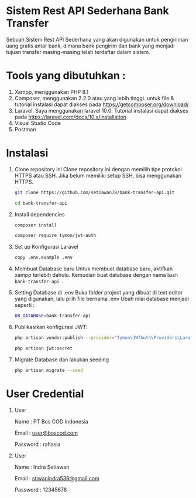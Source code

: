 
# Sistem Rest API Sederhana Bank Transfer

Sebuah Sistem Rest API Sederhana yang akan digunakan untuk pengiriman uang gratis antar bank, dimana bank pengirim dan bank yang menjadi tujuan transfer masing-masing telah terdaftar dalam sistem.

# Tools yang dibutuhkan :
1. Xampp, menggunakan PHP 8.1
2. Composer, menggunakan 2.2.0 atau yang lebih tinggi. untuk file & tutorial instalasi dapat diakses pada https://getcomposer.org/download/
3. Laravel, Saya menggunakan laravel 10.0. Tutorial instalasi dapat diakses pada https://laravel.com/docs/10.x/installation
4. Visual Studio Code
5. Postman

# Instalasi
1. Clone repository ini Clone repository ini dengan memilih tipe protokol HTTPS atau SSH. Jika belum memiliki setup SSH, bisa menggunakan HTTPS.
    
    ```bash
    git clone https://github.com/setiawan78/bank-transfer-api.git
    ```
    
    ```bash
    cd bank-transfer-api
    ```

2. Install dependencies
    
    ```bash
    composer install
    ```

    ```bash
    composer require tymon/jwt-auth
    ```


3. Set up Konfigurasi Laravel

    ```bash
    copy .env.example .env
    ```

4. Membuat Database baru
Untuk membuat database baru, aktifkan xampp terlebih dahulu. Kemudian buat database dengan nama ```bash bank-transfer-api ```.

5. Setting Database di .env
Buka folder project yang dibuat di text editor yang digunakan, lalu pilih file bernama .env Ubah nilai database menjadi seperti :

    ```bash
    DB_DATABASE=bank-transfer-api
    ```

6. Publikasikan konfigurasi JWT:

    ```bash
    php artisan vendor:publish --provider="Tymon\JWTAuth\Providers\LaravelServiceProvider"
    ```
    
    ```bash
    php artisan jwt:secret
    ```

7. Migrate Database dan lakukan seeding

    ```bash
    php artisan migrate --seed
    ```


# User Credential
1. User
    
    Name : PT Bos COD Indonesia
    
    Email : user@boscod.com
    
    Password : rahasia

2. User
    
    Name : Indra Setiawan
    
    Email : stiwanindra536@gmail.com
    
    Password : 12345678

